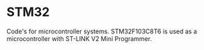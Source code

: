 # STM32
Code's for microcontroller systems.
STM32F103C8T6 is used as a microcontroller with ST-LINK V2 Mini Programmer.
